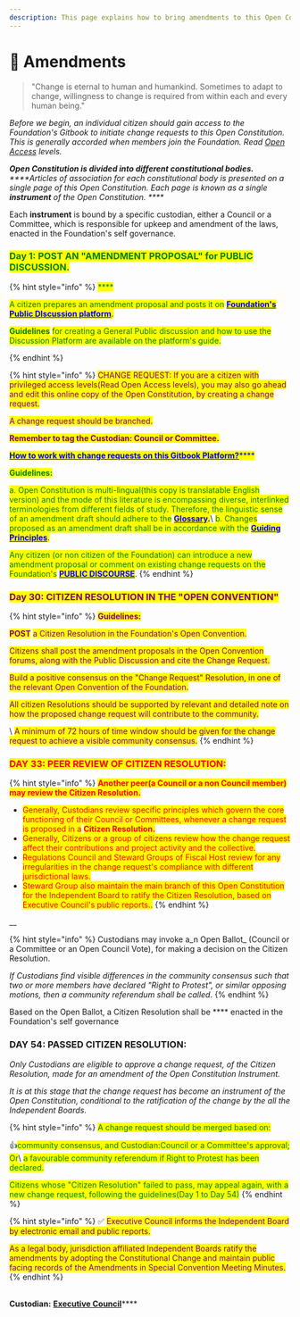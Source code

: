 ```yaml
---
description: This page explains how to bring amendments to this Open Constitution.
---
```


# 🧰 Amendments

> "Change is eternal to human and humankind. Sometimes to adapt to change, willingness to change is required from within each and every human being."

_Before we begin, an individual citizen should gain access to the Foundation's Gitbook to initiate change requests to this Open Constitution. This is generally accorded when members join the Foundation. Read_ [_Open Access_](../open-access-charter.md) _levels._

_**Open Constitution is divided into different constitutional bodies.**_ \
_****Articles of association for each constitutional body is presented on a single page of this Open Constitution. Each page is known as a single **instrument** of the Open Constitution. ****_&#x20;

Each **instrument** is bound by a specific custodian, either a Council or a Committee, which is responsible for upkeep and amendment of the laws, enacted in the Foundation's self governance.

### <mark style="color:green;">**Day 1: POST AN "AMENDMENT PROPOSAL" for PUBLIC DISCUSSION.**</mark>&#x20;

{% hint style="info" %}
<mark style="color:green;">****</mark>

<mark style="color:green;">A citizen prepares an amendment proposal and posts it on</mark> [<mark style="color:blue;">**Foundation's Public DIscussion platform**</mark>](https://muellners.discourse.group/t/amendment-proposals-to-open-constitution/12)<mark style="color:blue;">.</mark> <mark style="color:green;"></mark>&#x20;

<mark style="color:green;">**Guidelines**</mark> <mark style="color:green;"></mark><mark style="color:green;">for creating a General Public discussion and how to use the Discussion Platform are available on the platform's guide.</mark>

<mark style="color:purple;"></mark>
{% endhint %}

{% hint style="info" %}
<mark style="color:purple;">CHANGE REQUEST: If you are a citizen with privileged access levels(Read Open Access levels), you may also go ahead and edit this online copy of the Open Constitution, by creating a change request.</mark>&#x20;

<mark style="color:purple;">A change request should be branched.</mark>

<mark style="color:purple;">**Remember to tag the Custodian: Council or Committee.**</mark>&#x20;

[<mark style="color:blue;">**How to work with change requests on this Gitbook Platform?**</mark>](https://docs.gitbook.com/editing-content/editing-pages/change-requests)<mark style="color:blue;">****</mark>

<mark style="color:green;">**Guidelines:**</mark>&#x20;

<mark style="color:green;">a. Open Constitution is multi-lingual(this copy is translatable English version) and the mode of this literature is encompassing diverse, interlinked terminologies from different fields of study. Therefore, the linguistic sense of an amendment draft should adhere to the</mark> [<mark style="color:blue;">**Glossary**</mark>](../glossary.md)<mark style="color:blue;">**.**</mark>\ <mark style="color:green;">b. Changes proposed as an amendment draft shall be in accordance with the</mark> [<mark style="color:blue;">**Guiding Principles**</mark>](../guiding-principles.md)<mark style="color:blue;">.</mark>

<mark style="color:green;">Any citizen (or non citizen of the Foundation) can introduce a new amendment proposal or comment on existing change requests on the Foundation's</mark> [<mark style="color:blue;">**PUBLIC DISCOURSE**</mark>](https://muellners.discourse.group).&#x20;
{% endhint %}

### <mark style="color:purple;">**Day 30: CITIZEN RESOLUTION IN THE "OPEN CONVENTION"**</mark> <mark style="color:purple;"></mark><mark style="color:purple;"></mark>&#x20;

{% hint style="info" %}
<mark style="color:purple;">**Guidelines:**</mark>

<mark style="color:purple;">**POST**</mark> <mark style="color:purple;"></mark><mark style="color:purple;">a Citizen Resolution in the Foundation's Open Convention.</mark> &#x20;

<mark style="color:purple;">Citizens shall post the amendment proposals in the Open Convention forums, along with the Public Discussion and cite the Change Request.</mark>

<mark style="color:purple;">Build a positive consensus on the "Change Request" Resolution, in one of the relevant Open Convention of the Foundation.</mark>&#x20;

<mark style="color:purple;">All citizen Resolutions should be supported by relevant and detailed note on how the proposed change request will contribute to the community.</mark>&#x20;

<mark style="color:purple;"></mark>\ <mark style="color:purple;">A minimum of 72 hours of time window should be given for the change request to achieve a visible community consensus.</mark>
{% endhint %}

### <mark style="color:red;">**DAY 33: PEER REVIEW OF CITIZEN RESOLUTION:**</mark>&#x20;



{% hint style="info" %}
<mark style="color:red;">**Another peer(a Council or a non Council member) may review the Citizen Resolution.**</mark>

* <mark style="color:red;">Generally, Custodians review specific principles which govern the core functioning of their Council or Committees, whenever a change request is proposed in a</mark> <mark style="color:red;"></mark><mark style="color:red;">**Citizen Resolution.**</mark>
* <mark style="color:red;">Generally, Citizens or a group of citizens review how the change request affect their contributions and project activity and the collective.</mark>&#x20;
* <mark style="color:red;">Regulations Council and Steward Groups of Fiscal Host review for any irregularities in the change request's compliance with different jurisdictional laws.</mark>&#x20;
* <mark style="color:red;">Steward Group also maintain the main branch of this Open Constitution for the Independent Board to ratify the Citizen Resolution, based on Executive Council's public reports..</mark>&#x20;
{% endhint %}

__

{% hint style="info" %}
Custodians may invoke a_n Open Ballot_ (Council or a Committee or an Open Council Vote), for making a decision on the Citizen Resolution.

_If Custodians find visible differences in the community consensus such that two or more members have declared "Right to Protest", or similar opposing motions, then a community referendum shall be called_.
{% endhint %}

Based on the Open Ballot, a Citizen Resolution shall be **** enacted in the Foundation's self governance

### **DAY 54: PASSED CITIZEN RESOLUTION:**

_Only Custodians are eligible to approve a change request, of the Citizen Resolution, made for an amendment of the Open Constitution Instrument._

_It is at this stage that the change request has become an instrument of the Open Constitution, conditional to the ratification of the change by the all the Independent Boards._&#x20;

{% hint style="info" %}
<mark style="color:green;">A change request should be merged based on:</mark>

&#x20;:thumbsup:<mark style="color:green;">community consensus, and Custodian:Council or a Committee's approval; Or</mark>\ <mark style="color:green;">a favourable community referendum if Right to Protest has been declared.</mark>

<mark style="color:green;">Citizens whose "Citizen Resolution" failed to pass, may appeal again, with a new change request, following the guidelines(Day 1 to Day 54)</mark>
{% endhint %}

{% hint style="info" %}
✅ <mark style="color:purple;">Executive Council informs the Independent Board by electronic email and public reports.</mark>&#x20;

<mark style="color:purple;">As a legal body, jurisdiction affiliated Independent Boards ratify the amendments by adopting the Constitutional Change and maintain public facing records of the Amendments in Special Convention Meeting Minutes.</mark>
{% endhint %}

\
**Custodian:** [**Executive Council**](../foundation/executive-council.md)****

